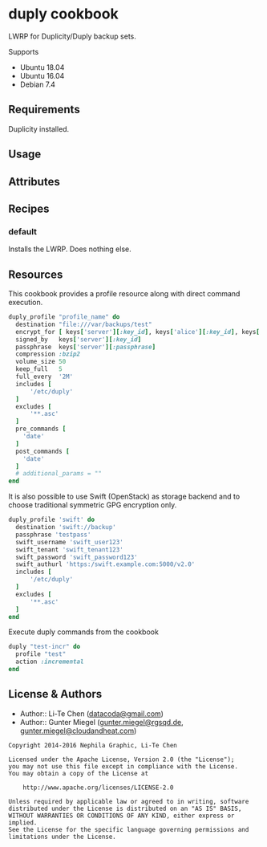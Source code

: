 duply cookbook
==============

LWRP for Duplicity/Duply backup sets.

Supports

* Ubuntu 18.04
* Ubuntu 16.04
* Debian 7.4


Requirements
------------

Duplicity installed.


Usage
-----

Attributes
----------

Recipes
-------

### default
Installs the LWRP.  Does nothing else.


Resources
---------
This cookbook provides a profile resource along with direct command execution.

```ruby
duply_profile "profile_name" do
  destination "file:///var/backups/test"
  encrypt_for [ keys['server'][:key_id], keys['alice'][:key_id], keys['bob'][:key_id] ]
  signed_by   keys['server'][:key_id]
  passphrase  keys['server'][:passphrase]
  compression :bzip2
  volume_size 50
  keep_full   5
  full_every  '2M'
  includes [
      '/etc/duply'
  ]
  excludes [
      '**.asc'
  ]
  pre_commands [
    'date'
  ]
  post_commands [
    'date'
  ]
  # additional_params = ""
end
```

It is also possible to use Swift (OpenStack) as storage backend and to choose traditional symmetric GPG encryption only.

```ruby
duply_profile 'swift' do
  destination 'swift://backup'
  passphrase 'testpass'
  swift_username 'swift_user123'
  swift_tenant 'swift_tenant123'
  swift_password 'swift_password123'
  swift_authurl 'https:/swift.example.com:5000/v2.0'
  includes [
      '/etc/duply'
  ]
  excludes [
      '**.asc'
  ]
end
```
Execute duply commands from the cookbook

```ruby
duply "test-incr" do
  profile "test"
  action :incremental
end
```



License & Authors
-----------------
- Author:: Li-Te Chen (<datacoda@gmail.com>)
- Author:: Gunter Miegel (<gunter.miegel@rgsqd.de>, <gunter.miegel@cloudandheat.com>)

```text
Copyright 2014-2016 Nephila Graphic, Li-Te Chen

Licensed under the Apache License, Version 2.0 (the "License");
you may not use this file except in compliance with the License.
You may obtain a copy of the License at

    http://www.apache.org/licenses/LICENSE-2.0

Unless required by applicable law or agreed to in writing, software
distributed under the License is distributed on an "AS IS" BASIS,
WITHOUT WARRANTIES OR CONDITIONS OF ANY KIND, either express or implied.
See the License for the specific language governing permissions and
limitations under the License.
```
